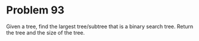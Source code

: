 # Problem 93

Given a tree, find the largest tree/subtree that is a binary search tree. Return the tree and the size of the tree.
